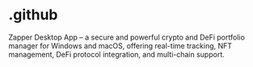 # .github
Zapper Desktop App – a secure and powerful crypto and DeFi portfolio manager for Windows and macOS, offering real-time tracking, NFT management, DeFi protocol integration, and multi-chain support.
